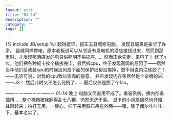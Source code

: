 ```yaml
---
layout: post
title: "01-14"
description: ""
category: ""
tags: []
---
```

{% include JB/setup %}
起得挺早，搭车去县城修电脑。
发现县城真是豪华了许多。
县城同样停电，原本老板说可以从邻近有发电机的酒店接线过来，然而到那里时，才发现那酒店发的电只供照明不供插座……
然而正欲先走，来电了！
修了n久，他们把各种板卡挨个插拔完毕，最后拆cpu，终于发现轰鸣的原因了——居然当年他们给我装cpu的时候连风扇下面的保护纸都没揭掉，更不用说内注硅胶了！——无话可说，对我的cpu致以崇高的敬意。
并且发现内存条居然是个杂牌的![](img/em11.gif)——JS！
然后此时又不怎么死机了……
最后仅仅是换了个fan。

——－－——－－——－
01-14 晚上
电脑又简直用不成了。重装系统，换内存条插槽……整个机箱被我翻得乱七八糟，仍然无济于事。
显卡的小风扇居然也开始蜂鸣起来；拍打无用，一狠心，拧下来用胶布吊在外面——嘿，除了偶尔咔咔咔一下，基本老实了。
